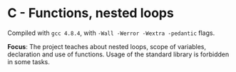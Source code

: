 # C - Functions, nested loops

Compiled with `gcc 4.8.4`, with `-Wall -Werror -Wextra -pedantic` flags.

**Focus**: The project teaches about nested loops, scope of variables, declaration and use of functions. Usage of the standard library is forbidden in some tasks.

